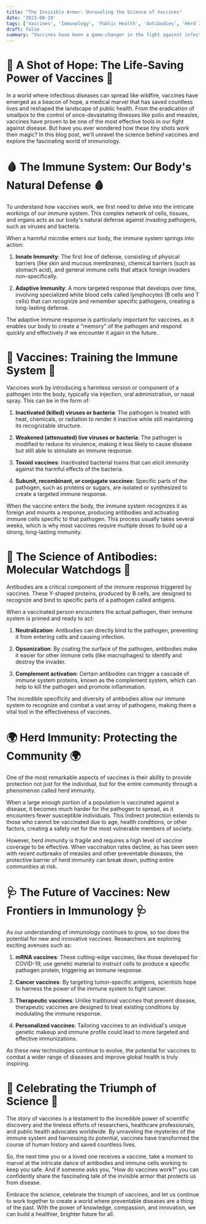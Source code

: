 ```yaml
---
title: "The Invisible Armor: Unraveling the Science of Vaccines"
date: '2023-08-19'
tags: ['Vaccines', 'Immunology', 'Public Health', 'Antibodies', 'Herd Immunity','Questions']
draft: false
summary: "Vaccines have been a game-changer in the fight against infectious diseases, saving countless lives and revolutionizing public health. But how exactly do these medical marvels work? In this blog post, we dive into the fascinating world of immunology and explore the intricate mechanisms behind vaccines, from the stimulation of antibodies to the development of herd immunity."
---
```


# 💉 A Shot of Hope: The Life-Saving Power of Vaccines 💉

In a world where infectious diseases can spread like wildfire, vaccines have emerged as a beacon of hope, a medical marvel that has saved countless lives and reshaped the landscape of public health. From the eradication of smallpox to the control of once-devastating illnesses like polio and measles, vaccines have proven to be one of the most effective tools in our fight against disease. But have you ever wondered how these tiny shots work their magic? In this blog post, we'll unravel the science behind vaccines and explore the fascinating world of immunology.

# 🩸 The Immune System: Our Body's Natural Defense 🩸

To understand how vaccines work, we first need to delve into the intricate workings of our immune system. This complex network of cells, tissues, and organs acts as our body's natural defense against invading pathogens, such as viruses and bacteria.

When a harmful microbe enters our body, the immune system springs into action:

1. **Innate Immunity**: The first line of defense, consisting of physical barriers (like skin and mucous membranes), chemical barriers (such as stomach acid), and general immune cells that attack foreign invaders non-specifically.

2. **Adaptive Immunity**: A more targeted response that develops over time, involving specialized white blood cells called lymphocytes (B cells and T cells) that can recognize and remember specific pathogens, creating a long-lasting defense.

The adaptive immune response is particularly important for vaccines, as it enables our body to create a "memory" of the pathogen and respond quickly and effectively if we encounter it again in the future.

# 🦠 Vaccines: Training the Immune System 🦠

Vaccines work by introducing a harmless version or component of a pathogen into the body, typically via injection, oral administration, or nasal spray. This can be in the form of:

1. **Inactivated (killed) viruses or bacteria**: The pathogen is treated with heat, chemicals, or radiation to render it inactive while still maintaining its recognizable structure.

2. **Weakened (attenuated) live viruses or bacteria**: The pathogen is modified to reduce its virulence, making it less likely to cause disease but still able to stimulate an immune response.

3. **Toxoid vaccines**: Inactivated bacterial toxins that can elicit immunity against the harmful effects of the bacteria.

4. **Subunit, recombinant, or conjugate vaccines**: Specific parts of the pathogen, such as proteins or sugars, are isolated or synthesized to create a targeted immune response.

When the vaccine enters the body, the immune system recognizes it as foreign and mounts a response, producing antibodies and activating immune cells specific to that pathogen. This process usually takes several weeks, which is why most vaccines require multiple doses to build up a strong, long-lasting immunity.

# 🔬 The Science of Antibodies: Molecular Watchdogs 🔬

Antibodies are a critical component of the immune response triggered by vaccines. These Y-shaped proteins, produced by B cells, are designed to recognize and bind to specific parts of a pathogen called antigens.

When a vaccinated person encounters the actual pathogen, their immune system is primed and ready to act:

1. **Neutralization**: Antibodies can directly bind to the pathogen, preventing it from entering cells and causing infection.

2. **Opsonization**: By coating the surface of the pathogen, antibodies make it easier for other immune cells (like macrophages) to identify and destroy the invader.

3. **Complement activation**: Certain antibodies can trigger a cascade of immune system proteins, known as the complement system, which can help to kill the pathogen and promote inflammation.

The incredible specificity and diversity of antibodies allow our immune system to recognize and combat a vast array of pathogens, making them a vital tool in the effectiveness of vaccines.

# 🌍 Herd Immunity: Protecting the Community 🌍

One of the most remarkable aspects of vaccines is their ability to provide protection not just for the individual, but for the entire community through a phenomenon called herd immunity.

When a large enough portion of a population is vaccinated against a disease, it becomes much harder for the pathogen to spread, as it encounters fewer susceptible individuals. This indirect protection extends to those who cannot be vaccinated due to age, health conditions, or other factors, creating a safety net for the most vulnerable members of society.

However, herd immunity is fragile and requires a high level of vaccine coverage to be effective. When vaccination rates decline, as has been seen with recent outbreaks of measles and other preventable diseases, the protective barrier of herd immunity can break down, putting entire communities at risk.

# 🩺 The Future of Vaccines: New Frontiers in Immunology 🩺

As our understanding of immunology continues to grow, so too does the potential for new and innovative vaccines. Researchers are exploring exciting avenues such as:

1. **mRNA vaccines**: These cutting-edge vaccines, like those developed for COVID-19, use genetic material to instruct cells to produce a specific pathogen protein, triggering an immune response.

2. **Cancer vaccines**: By targeting tumor-specific antigens, scientists hope to harness the power of the immune system to fight cancer.

3. **Therapeutic vaccines**: Unlike traditional vaccines that prevent disease, therapeutic vaccines are designed to treat existing conditions by modulating the immune response.

4. **Personalized vaccines**: Tailoring vaccines to an individual's unique genetic makeup and immune profile could lead to more targeted and effective immunizations.

As these new technologies continue to evolve, the potential for vaccines to combat a wider range of diseases and improve global health is truly inspiring.

# 🎉 Celebrating the Triumph of Science 🎉

The story of vaccines is a testament to the incredible power of scientific discovery and the tireless efforts of researchers, healthcare professionals, and public health advocates worldwide. By unraveling the mysteries of the immune system and harnessing its potential, vaccines have transformed the course of human history and saved countless lives.

So, the next time you or a loved one receives a vaccine, take a moment to marvel at the intricate dance of antibodies and immune cells working to keep you safe. And if someone asks you, "How do vaccines work?" you can confidently share the fascinating tale of the invisible armor that protects us from disease.

Embrace the science, celebrate the triumph of vaccines, and let us continue to work together to create a world where preventable diseases are a thing of the past. With the power of knowledge, compassion, and innovation, we can build a healthier, brighter future for all.